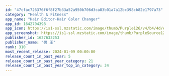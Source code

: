 ```yaml
---
id: "47cfac726376f6f8f27b33a52a950b706d3ca83b01a7a12bc398cb82e1797a73"
category: "Health & Fitness"
app_name: "Hair Editor-Hair Color Changer"
app_id: 1642704398
app_icon: https://is1-ssl.mzstatic.com/image/thumb/Purple126/v4/b4/4d/e0/b44de0fa-1dd6-b1dc-a47a-7e3281835716/AppIcon-1x_U007emarketing-0-7-0-sRGB-85-220.png/1024x1024bb.png
app_screenshot: https://is1-ssl.mzstatic.com/image/thumb/PurpleSource122/v4/00/87/82/00878210-fabc-a69b-f2b8-25a7d6338235/60e727dc-4dbb-4f12-b35e-9d06a7b0f388_Simulator_Screen_Shot_-_iPhone_11_Pro_Max_-_2022-12-01_at_22.16.31.png/1242x2688bb.png
publisher_id: 1627633253
publisher_name: "强 王"
rank: 310
most_recent_release: 2024-01-09 00:00:00
release_count_in_past_year: 5
release_count_in_past_year_category: 21
release_count_in_past_year_top_in_category: 34
---
```

